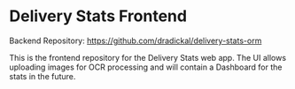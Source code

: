 # Delivery Stats Frontend

Backend Repository: https://github.com/dradickal/delivery-stats-orm

This is the frontend repository for the Delivery Stats web app. The UI allows uploading images for OCR processing and will contain a Dashboard for the stats in the future.
